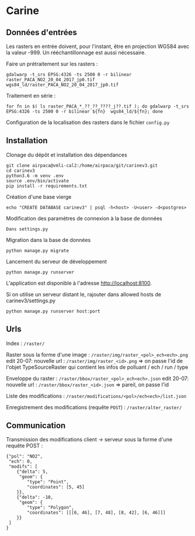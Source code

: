# Carine

  
## Données d'entrées

Les rasters en entrée doivent, pour l'instant, être en projection WGS84 avec 
la valeur -999.
Un rééchantillonnage est aussi nécessaire.

Faire un prétraitement sur les rasters :

    gdalwarp -t_srs EPSG:4326 -ts 2500 0 -r bilinear raster_PACA_NO2_20_04_2017_jp0.tif wgs84_ld/raster_PACA_NO2_20_04_2017_jp0.tif

Traitement en série :

    for fn in $( ls raster_PACA_*_??_??_????_j??.tif ); do gdalwarp -t_srs EPSG:4326 -ts 2500 0 -r bilinear ${fn}  wgs84_ld/${fn}; done

Configuration de la localisation des rasters dans le fichier `config.py`


## Installation

Clonage du dépôt et installation des dépendances

    git clone airpaca@vmli-cal2:/home/airpaca/git/carinev3.git
    cd carinev3
    python3.6 -m venv .env
    source .env/bin/activate
    pip install -r requirements.txt

Création d'une base vierge

    echo "CREATE DATABASE carinev3" | psql -h<host> -U<user> -d<postgres>

Modification des paramètres de connexion à la base de données
    
    Dans settings.py

Migration dans la base de données

    python manage.py migrate
    
Lancement du serveur de développement

    python manage.py runserver

L'application est disponible à l'adresse [http://localhost:8100](http://localhost:8100).

Si on utilise un serveur distant le, rajouter dans allowed hosts de carinev3/settings.py

    python manage.py runserver host:port
    

## Urls

Index : `/raster/`

Raster sous la forme d'une image : `/raster/img/raster_<pol>_ech<ech>.png`
edit 20-07: nouvelle url : `/raster/img/raster_<id>.png`
=> on passe l'id de l'objet TypeSourceRaster qui contient les infos de polluant / ech / run / type 

Enveloppe du raster : `/raster/bbox/raster_<pol>_ech<ech>.json`
edit 20-07: nouvelle url : `/raster/bbox/raster_<id>.json`
=> pareil, on passe l'id

Liste des modifications : `/raster/modifications/<pol>/ech<ech>/list.json`
    
Enregistrement des modifications (requête `POST`) : `/raster/alter_raster/`

## Communication

Transmission des modifications client -> serveur sous la forme d'une requête 
POST :

    {"pol": "NO2", 
     "ech": 0, 
     "modifs": [
        {"delta": 5, 
         "geom": {
            "type": "Point", 
            "coordinates": [5, 45]
        }},
        {"delta": -10, 
         "geom": {
            "type": "Polygon", 
            "coordinates": [[[6, 46], [7, 48], [8, 42], [6, 46]]]
        }}
     ]
    }
    
    
